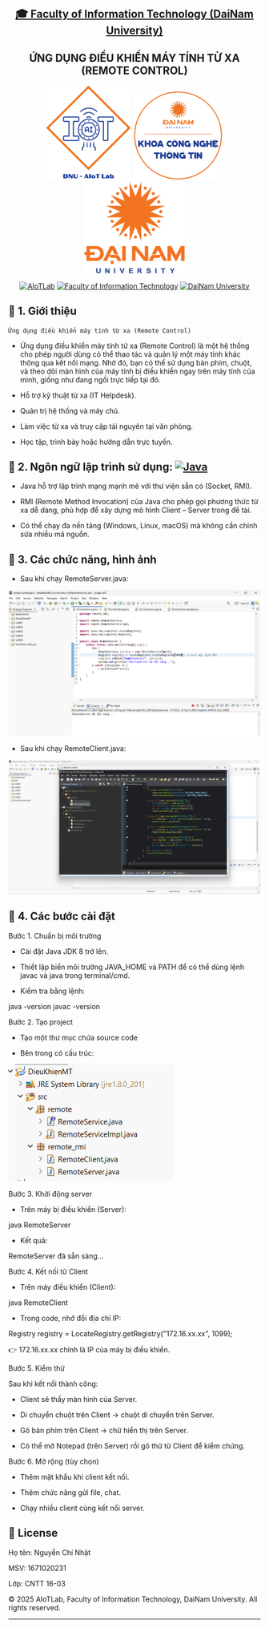 <h2 align="center">
    <a href="https://dainam.edu.vn/vi/khoa-cong-nghe-thong-tin">
    🎓 Faculty of Information Technology (DaiNam University)
    </a>
</h2>
<h2 align="center">
   ỨNG DỤNG ĐIỀU KHIỂN MÁY TÍNH TỪ XA (REMOTE CONTROL)
</h2>
<div align="center">
    <p align="center">
        <img src="docs/aiotlab_logo.png" alt="AIoTLab Logo" width="170"/>
        <img src="docs/fitdnu_logo.png" alt="AIoTLab Logo" width="180"/>
        <img src="docs/dnu_logo.png" alt="DaiNam University Logo" width="200"/>
    </p>

[![AIoTLab](https://img.shields.io/badge/AIoTLab-green?style=for-the-badge)](https://www.facebook.com/DNUAIoTLab)
[![Faculty of Information Technology](https://img.shields.io/badge/Faculty%20of%20Information%20Technology-blue?style=for-the-badge)](https://dainam.edu.vn/vi/khoa-cong-nghe-thong-tin)
[![DaiNam University](https://img.shields.io/badge/DaiNam%20University-orange?style=for-the-badge)](https://dainam.edu.vn)

</div>

## 📖 1. Giới thiệu
    Ứng dụng điều khiển máy tính từ xa (Remote Control) 
- Ứng dụng điều khiển máy tính từ xa (Remote Control) là một hệ thống cho phép người dùng có thể thao tác và quản lý một máy tính khác thông qua kết nối mạng. Nhờ đó, bạn có thể sử dụng bàn phím, chuột, và theo dõi màn hình của máy tính bị điều khiển ngay trên máy tính của mình, giống như đang ngồi trực tiếp tại đó.

- Hỗ trợ kỹ thuật từ xa (IT Helpdesk).

- Quản trị hệ thống và máy chủ.

- Làm việc từ xa và truy cập tài nguyên tại văn phòng.

- Học tập, trình bày hoặc hướng dẫn trực tuyến.

## 🔧 2. Ngôn ngữ lập trình sử dụng: [![Java](https://img.shields.io/badge/Java-007396?style=for-the-badge&logo=java&logoColor=white)](https://www.java.com/)

- Java hỗ trợ lập trình mạng mạnh mẽ với thư viện sẵn có (Socket, RMI).

- RMI (Remote Method Invocation) của Java cho phép gọi phương thức từ xa dễ dàng, phù hợp để xây dựng mô hình Client – Server trong đề tài.

- Có thể chạy đa nền tảng (Windows, Linux, macOS) mà không cần chỉnh sửa nhiều mã nguồn.

## 🚀 3. Các chức năng, hình ảnh

- Sau khi chạy RemoteServer.java:

![alt text](image-4.png)

- Sau khi chạy RemoteClient.java:

![alt text](image-3.png)

## 🚀 4. Các bước cài đặt

Bước 1. Chuẩn bị môi trường

- Cài đặt Java JDK 8 trở lên.

- Thiết lập biến môi trường JAVA_HOME và PATH để có thể dùng lệnh javac và java trong terminal/cmd.

- Kiểm tra bằng lệnh:

java -version
javac -version

Bước 2. Tạo project

- Tạo một thư mục chứa source code

- Bên trong có cấu trúc:

![alt text](image-5.png)

Bước 3. Khởi động server

- Trên máy bị điều khiển (Server):

java RemoteServer

- Kết quả:

RemoteServer đã sẵn sàng...

Bước 4. Kết nối từ Client

- Trên máy điều khiển (Client):

java RemoteClient

- Trong code, nhớ đổi địa chỉ IP:

Registry registry = LocateRegistry.getRegistry("172.16.xx.xx", 1099);

👉 172.16.xx.xx chính là IP của máy bị điều khiển.

Bước 5. Kiểm thử

Sau khi kết nối thành công:

- Client sẽ thấy màn hình của Server.

- Di chuyển chuột trên Client → chuột di chuyển trên Server.

- Gõ bàn phím trên Client → chữ hiển thị trên Server.

- Có thể mở Notepad (trên Server) rồi gõ thử từ Client để kiểm chứng.

Bước 6. Mở rộng (tùy chọn)

- Thêm mật khẩu khi client kết nối.

- Thêm chức năng gửi file, chat.

- Chạy nhiều client cùng kết nối server.

## 📝 License

Họ tên: Nguyễn Chí Nhật

MSV: 1671020231

Lớp: CNTT 16-03

© 2025 AIoTLab, Faculty of Information Technology, DaiNam University. All rights reserved.

---